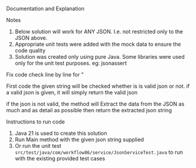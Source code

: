 Documentation and Explanation

Notes
1. Below solution will work for ANY JSON. I.e. not restricted only to the JSON above.
2. Appropriate unit tests were added with the mock data to ensure the code quality
3. Solution was created only using pure Java. Some libraries were used only for the unit test purposes. eg: jsonassert


Fix code
check line by line for "

First code the given string will be checked whether is is valid json or not.
if a valid json is given, it will simply return the valid json

if the json is not valid, the method will Extract the data from the JSON as much and as detail as possible
then return the extracted json string

Instructions to run code
1. Java 21 is used to create this solution
2. Run Main method with the given json string supplied
3. Or run the unit test `src/test/java/com/workflow86/service/JsonServiceTest.java` to run with the existing provided test cases

